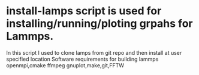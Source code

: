 # install-lamps script is used  for installing/running/ploting grpahs for Lammps.
In this script I used to clone lamps from git repo and then install at user specified location
Software requirements for building lammps
openmpi,cmake ffmpeg gnuplot,make,git,FFTW
